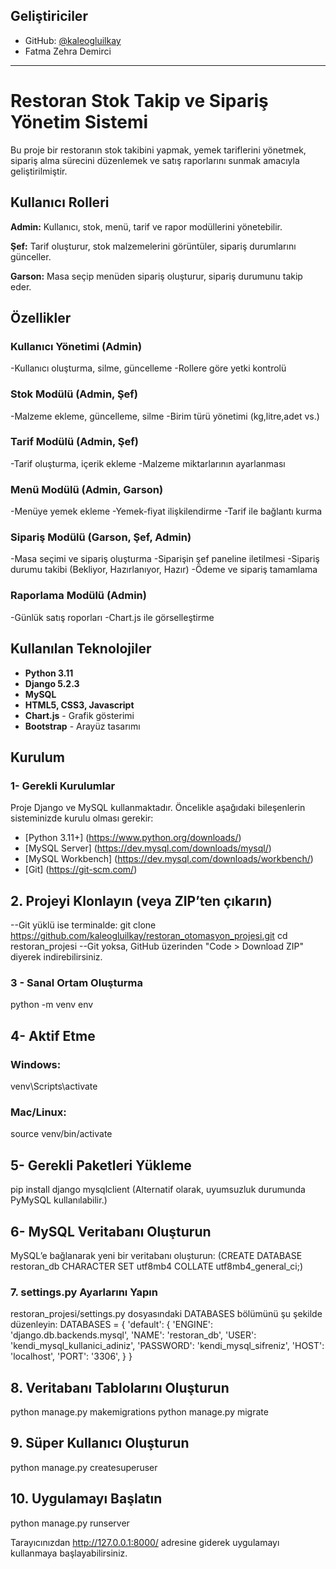 ##  Geliştiriciler

- GitHub: [@kaleogluilkay](https://github.com/kaleogluilkay)
- Fatma Zehra Demirci
---

# Restoran Stok Takip ve Sipariş Yönetim Sistemi
Bu proje bir restoranın stok takibini yapmak, yemek tariflerini yönetmek, sipariş alma sürecini düzenlemek ve satış raporlarını sunmak amacıyla geliştirilmiştir.

 ## Kullanıcı Rolleri
 
**Admin:** Kullanıcı, stok, menü, tarif ve rapor modüllerini yönetebilir.

**Şef:** Tarif oluşturur, stok malzemelerini görüntüler, sipariş durumlarını günceller.

**Garson:** Masa seçip menüden sipariş oluşturur, sipariş durumunu takip eder.

## Özellikler

### Kullanıcı Yönetimi (Admin)
-Kullanıcı oluşturma, silme, güncelleme
-Rollere göre yetki kontrolü 

### Stok Modülü (Admin, Şef)
-Malzeme ekleme, güncelleme, silme
-Birim türü yönetimi (kg,litre,adet vs.)

### Tarif Modülü (Admin, Şef)
-Tarif oluşturma, içerik ekleme
-Malzeme miktarlarının ayarlanması 

### Menü Modülü (Admin, Garson)
-Menüye yemek ekleme
-Yemek-fiyat ilişkilendirme
-Tarif ile bağlantı kurma

### Sipariş Modülü (Garson, Şef, Admin)
-Masa seçimi ve sipariş oluşturma
-Siparişin şef paneline iletilmesi
-Sipariş durumu takibi (Bekliyor, Hazırlanıyor, Hazır)
-Ödeme ve sipariş tamamlama

### Raporlama Modülü (Admin)
-Günlük satış roporları
-Chart.js ile görselleştirme


## Kullanılan Teknolojiler 

- **Python 3.11**
- **Django 5.2.3**
- **MySQL**
- **HTML5, CSS3, Javascript**
- **Chart.js** - Grafik gösterimi
- **Bootstrap** - Arayüz tasarımı

## Kurulum 
### 1- Gerekli Kurulumlar 
Proje Django ve MySQL kullanmaktadır. Öncelikle aşağıdaki bileşenlerin sisteminizde kurulu olması gerekir:
- [Python 3.11+] (https://www.python.org/downloads/)
- [MySQL Server] (https://dev.mysql.com/downloads/mysql/)
- [MySQL Workbench] (https://dev.mysql.com/downloads/workbench/)
- [Git] (https://git-scm.com/) 

## 2. Projeyi Klonlayın (veya ZIP’ten çıkarın)
--Git yüklü ise terminalde: 
git clone https://github.com/kaleogluilkay/restoran_otomasyon_projesi.git
cd restoran_projesi
--Git yoksa, GitHub üzerinden "Code > Download ZIP" diyerek indirebilirsiniz.

### 3 - Sanal Ortam Oluşturma 
python -m venv env

## 4- Aktif Etme
### Windows: 
venv\Scripts\activate
### Mac/Linux:
source venv/bin/activate

## 5- Gerekli Paketleri Yükleme
pip install django mysqlclient 
(Alternatif olarak, uyumsuzluk durumunda PyMySQL kullanılabilir.)

## 6- MySQL Veritabanı Oluşturun
MySQL’e bağlanarak yeni bir veritabanı oluşturun:
(CREATE DATABASE restoran_db CHARACTER SET utf8mb4 COLLATE utf8mb4_general_ci;)

### 7. settings.py Ayarlarını Yapın
restoran_projesi/settings.py dosyasındaki DATABASES bölümünü şu şekilde düzenleyin:
DATABASES = {
    'default': {
        'ENGINE': 'django.db.backends.mysql',
        'NAME': 'restoran_db',
        'USER': 'kendi_mysql_kullanici_adiniz',
        'PASSWORD': 'kendi_mysql_sifreniz',
        'HOST': 'localhost',
        'PORT': '3306',
    }
}

## 8. Veritabanı Tablolarını Oluşturun
python manage.py makemigrations
python manage.py migrate

## 9. Süper Kullanıcı Oluşturun
python manage.py createsuperuser

## 10. Uygulamayı Başlatın
python manage.py runserver

Tarayıcınızdan http://127.0.0.1:8000/ adresine giderek uygulamayı kullanmaya başlayabilirsiniz.







